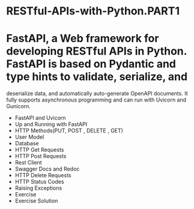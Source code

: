 # RESTful-APIs-with-Python.PART1
# FastAPI, a Web framework for developing RESTful APIs in Python. FastAPI is based on Pydantic and type hints to validate, serialize, and 
deserialize data, and automatically auto-generate OpenAPI documents. It fully supports asynchronous programming and can run with Uvicorn and Gunicorn.
- FastAPI and Uvicorn
- Up and Running with FastAPI
 - HTTP Methods(PUT, POST , DELETE , GET)
- User Model
 - Database
- HTTP Get Requests
- HTTP Post Requests
 - Rest Client
 - Swagger Docs and Redoc
- HTTP Delete Requests
 - HTTP Status Codes
 - Raising Exceptions
 - Exercise
 - Exercise Solution





